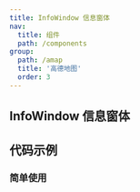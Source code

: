 ```yaml
---
title: InfoWindow 信息窗体
nav:
  title: 组件
  path: /components
group:
  path: /amap
  title: '高德地图'
  order: 3
---
```


##  InfoWindow 信息窗体

## 代码示例

### 简单使用

<code src="../demos/demo-03.tsx" />
